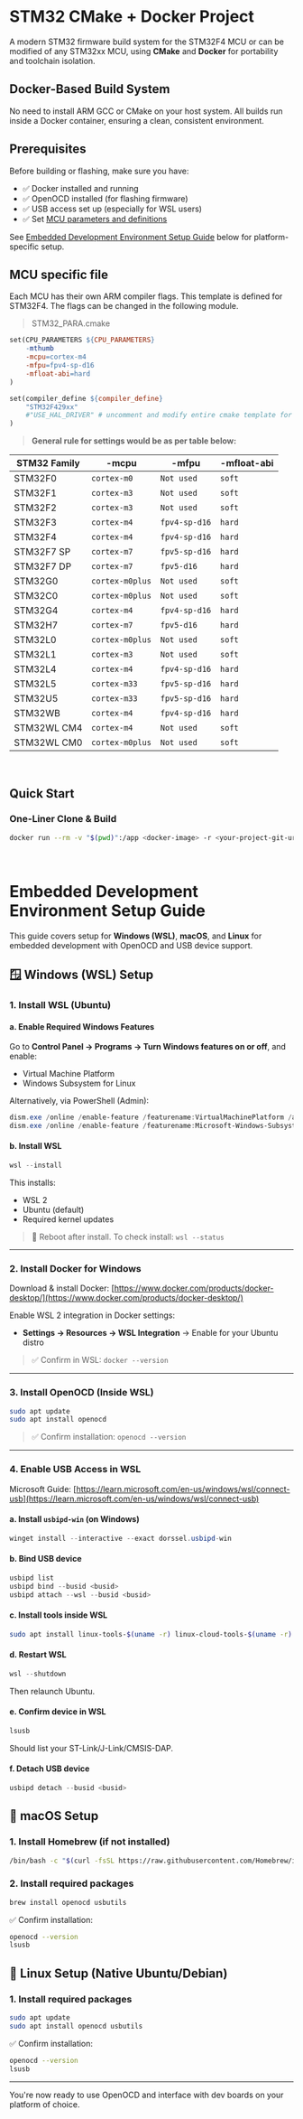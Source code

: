 # STM32 CMake + Docker Project

A modern STM32 firmware build system for the STM32F4 MCU or can be modified of any STM32xx MCU, using **CMake** and **Docker** for portability and toolchain isolation.


## Docker-Based Build System

No need to install ARM GCC or CMake on your host system. All builds run inside a Docker container, ensuring a clean, consistent environment.

## Prerequisites

Before building or flashing, make sure you have:

- ✅ Docker installed and running
- ✅ OpenOCD installed (for flashing firmware)  
- ✅ USB access set up (especially for WSL users)
- ✅ Set [MCU parameters and definitions](#mcu-specific-file)

See [Embedded Development Environment Setup Guide](#embedded-development-environment-setup-guide)
 below for platform-specific setup.

 ## MCU specific file

Each MCU has their own ARM compiler flags. This template is defined for STM32F4. The flags can be changed in the following module.

> STM32_PARA.cmake

```makefile
set(CPU_PARAMETERS ${CPU_PARAMETERS}
    -mthumb
    -mcpu=cortex-m4
    -mfpu=fpv4-sp-d16
    -mfloat-abi=hard
)

set(compiler_define ${compiler_define}
    "STM32F429xx"
    #"USE_HAL_DRIVER" # uncomment and modify entire cmake template for HAL
)

```

> **General rule for settings would be as per table below:**

| STM32 Family | -mcpu           | -mfpu         | -mfloat-abi |
| ------------ | --------------- | ------------- | ----------- |
| STM32F0      | `cortex-m0`     | `Not used`    | `soft`      |
| STM32F1      | `cortex-m3`     | `Not used`    | `soft`      |
| STM32F2      | `cortex-m3`     | `Not used`    | `soft`      |
| STM32F3      | `cortex-m4`     | `fpv4-sp-d16` | `hard`      |
| STM32F4      | `cortex-m4`     | `fpv4-sp-d16` | `hard`      |
| STM32F7 SP   | `cortex-m7`     | `fpv5-sp-d16` | `hard`      |
| STM32F7 DP   | `cortex-m7`     | `fpv5-d16`    | `hard`      |
| STM32G0      | `cortex-m0plus` | `Not used`    | `soft`      |
| STM32C0      | `cortex-m0plus` | `Not used`    | `soft`      |
| STM32G4      | `cortex-m4`     | `fpv4-sp-d16` | `hard`      |
| STM32H7      | `cortex-m7`     | `fpv5-d16`    | `hard`      |
| STM32L0      | `cortex-m0plus` | `Not used`    | `soft`      |
| STM32L1      | `cortex-m3`     | `Not used`    | `soft`      |
| STM32L4      | `cortex-m4`     | `fpv4-sp-d16` | `hard`      |
| STM32L5      | `cortex-m33`    | `fpv5-sp-d16` | `hard`      |
| STM32U5      | `cortex-m33`    | `fpv5-sp-d16` | `hard`      |
| STM32WB      | `cortex-m4`     | `fpv4-sp-d16` | `hard`      |
| STM32WL CM4  | `cortex-m4`     | `Not used`    | `soft`      |
| STM32WL CM0  | `cortex-m0plus` | `Not used`    | `soft`      |

&nbsp;


## Quick Start

### One-Liner Clone & Build

```bash
docker run --rm -v "$(pwd)":/app <docker-image> -r <your-project-git-url>
```

&nbsp;

# Embedded Development Environment Setup Guide

This guide covers setup for **Windows (WSL)**, **macOS**, and **Linux** for embedded development with OpenOCD and USB device support.


## 🪟 Windows (WSL) Setup

### 1. Install WSL (Ubuntu)

#### a. Enable Required Windows Features

Go to **Control Panel → Programs → Turn Windows features on or off**, and enable:

* Virtual Machine Platform
* Windows Subsystem for Linux

Alternatively, via PowerShell (Admin):

```powershell
dism.exe /online /enable-feature /featurename:VirtualMachinePlatform /all /norestart
dism.exe /online /enable-feature /featurename:Microsoft-Windows-Subsystem-Linux /all /norestart
```

#### b. Install WSL

```powershell
wsl --install
```

This installs:

* WSL 2
* Ubuntu (default)
* Required kernel updates

> 📌 Reboot after install.
> To check install: `wsl --status`

---

### 2. Install Docker for Windows

Download & install Docker:
[https://www.docker.com/products/docker-desktop/](https://www.docker.com/products/docker-desktop/)

Enable WSL 2 integration in Docker settings:

* **Settings → Resources → WSL Integration** → Enable for your Ubuntu distro

> ✅ Confirm in WSL: `docker --version`

---

### 3. Install OpenOCD (Inside WSL)

```bash
sudo apt update
sudo apt install openocd
```

> ✅ Confirm installation: `openocd --version`

---

### 4. Enable USB Access in WSL

Microsoft Guide:
[https://learn.microsoft.com/en-us/windows/wsl/connect-usb](https://learn.microsoft.com/en-us/windows/wsl/connect-usb)

#### a. Install `usbipd-win` (on Windows)

```powershell
winget install --interactive --exact dorssel.usbipd-win
```

#### b. Bind USB device

```powershell
usbipd list
usbipd bind --busid <busid>
usbipd attach --wsl --busid <busid>
```

#### c. Install tools inside WSL

```bash
sudo apt install linux-tools-$(uname -r) linux-cloud-tools-$(uname -r)
```

#### d. Restart WSL

```powershell
wsl --shutdown
```

Then relaunch Ubuntu.

#### e. Confirm device in WSL

```bash
lsusb
```

Should list your ST-Link/J-Link/CMSIS-DAP.

#### f. Detach USB device

```powershell
usbipd detach --busid <busid>
```


## 🍎 macOS Setup

### 1. Install Homebrew (if not installed)

```bash
/bin/bash -c "$(curl -fsSL https://raw.githubusercontent.com/Homebrew/install/HEAD/install.sh)"
```

### 2. Install required packages

```bash
brew install openocd usbutils
```

✅ Confirm installation:
```bash
openocd --version
lsusb
```
## 🐧 Linux Setup (Native Ubuntu/Debian)

### 1. Install required packages

```bash
sudo apt update
sudo apt install openocd usbutils
```

✅ Confirm installation:
```bash
openocd --version
lsusb
```
---

You're now ready to use OpenOCD and interface with dev boards on your platform of choice.